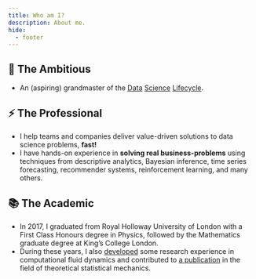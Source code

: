 ```yaml
---
title: Who am I?
description: About me.
hide:
  - footer
---
```


## 🚀 The Ambitious

- An (aspiring) grandmaster of the 
  [Data](https://en.wikipedia.org/wiki/Cross-industry_standard_process_for_data_mining)
  [Science](http://public.dhe.ibm.com/software/data/sw-library/services/ASUM.pdf)
  [Lifecycle](https://docs.microsoft.com/en-us/azure/machine-learning/team-data-science-process/).

## ⚡ The Professional

- I help teams and companies deliver value-driven solutions to data science problems, **fast!**
- I have hands-on experience in **solving real business-problems** using techniques from descriptive
  analytics, Bayesian inference, time series forecasting, recommender systems, reinforcement learning, and
  many others.

## 📚 The Academic

- In 2017, I graduated from Royal Holloway University of London with a First Class Honours degree in Physics,
  followed by the Mathematics graduate degree at King’s College London.
- During these years, I also [developed](https://github.com/tpvasconcelos/mdsea) some research experience in
  computational fluid dynamics and contributed
  to [a publication](https://aip.scitation.org/doi/10.1063/1.5006035) in the field of theoretical statistical
  mechanics.
